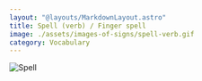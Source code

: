 ```yaml
---
layout: "@layouts/MarkdownLayout.astro"
title: Spell (verb) / Finger spell
image: ./assets/images-of-signs/spell-verb.gif
category: Vocabulary
---
```


![Spell](@signs/spell-verb.gif)
